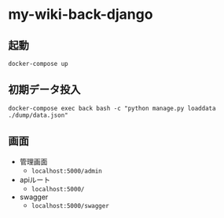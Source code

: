 # my-wiki-back-django

## 起動
    docker-compose up

## 初期データ投入
    docker-compose exec back bash -c "python manage.py loaddata ./dump/data.json"

## 画面
- 管理画面
    - `localhost:5000/admin`
- apiルート
    - `localhost:5000/`
- swagger
    - `localhost:5000/swagger`
